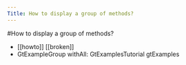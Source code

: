 ---Title: How to display a group of methods?---#How to display a group of methods?- [[howto]] [[broken]]- GtExampleGroup withAll: GtExamplesTutorial gtExamples